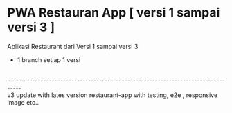 # PWA Restauran App [ versi 1 sampai versi 3 ]
Aplikasi Restaurant dari Versi 1 sampai versi 3
<br>
- 1 branch setiap 1 versi
<br>
-----------------------------------------------------------------------------------
<br>
v3
update with lates version restaurant-app with testing, e2e , responsive image etc..
